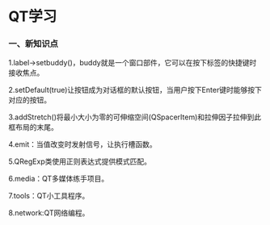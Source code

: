 # QT学习

### 一、新知识点

1.label->setbuddy()，buddy就是一个窗口部件，它可以在按下标签的快捷键时接收焦点。

2.setDefault(true)让按钮成为对话框的默认按钮，当用户按下Enter键时能够按下对应的按钮。

3.addStretch()将最小大小为零的可伸缩空间(QSpacerItem)和拉伸因子拉伸到此框布局的末尾。

4.emit：当值改变时发射信号，让执行槽函数。

5.QRegExp类使用正则表达式提供模式匹配。

6.media：QT多媒体练手项目。

7.tools：QT小工具程序。

8.network:QT网络编程。
